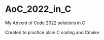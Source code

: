 # AoC_2022_in_C
My Advent of Code 2022 solutions in C

Created to practice plain C coding and Cmake
